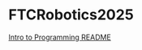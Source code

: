 # FTCRobotics2025

[Intro to Programming README](https://github.com/SciBorgs/SciGuides/blob/main/projects/intro-to-programming/README.md)
